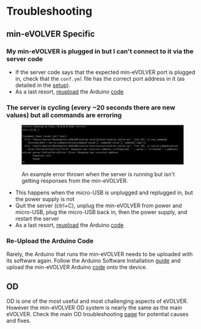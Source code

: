 # Troubleshooting

## min-eVOLVER Specific

### My min-eVOLVER is plugged in but I can't connect to it via the server code

* If the server code says that the expected min-eVOLVER port is plugged in, check that the `conf.yml` file has the correct port address in it (as detailed in the [setup](software-setup.md#server-startup)).
* As a last resort, [reupload](troubleshooting.md#reupload-the-arduino) the Arduino [code](https://github.com/FYNCH-BIO/evolver-arduino/tree/master/SAMD21/MINEVOLVER)

### The server is cycling (every \~20 seconds there are new values) but all commands are erroring

<figure><img src="../../.gitbook/assets/image (3) (1) (2).png" alt=""><figcaption><p>An example error thrown when the server is running but isn't getting responses from the min-eVOLVER.</p></figcaption></figure>

* This happens when the micro-USB is unplugged and replugged in, but the power supply is not
* Quit the server (ctrl+C), unplug the min-eVOLVER from power and micro-USB, plug the micro-USB back in, then the power supply, and restart the server
* As a last resort, [reupload](troubleshooting.md#reupload-the-arduino) the Arduino [code](https://github.com/FYNCH-BIO/evolver-arduino/tree/master/SAMD21/MINEVOLVER)

### Re-Upload the Arduino Code

Rarely, the Arduino that runs the min-eVOLVER needs to be uploaded with its software again. Follow the Arduino Software Installation [guide](../../guides/arduino-software-installation.md) and upload the min-eVOLVER Arduino [code](https://github.com/FYNCH-BIO/evolver-arduino/tree/master/SAMD21/MINEVOLVER) onto the device.

## OD&#x20;

OD is one of the most useful and most challenging aspects of eVOLVER. However the min-eVOLVER OD system is nearly the same as the main eVOLVER. Check the main OD troubleshooting [page](../../troubleshooting/vial-troubleshooting/optical-density-od-readings.md) for potential causes and fixes.
